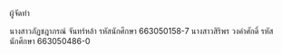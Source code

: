 ผู้จัดทำ

นางสาวภัฏชฎาภรณ์ จันทร์หล้า รหัสนักศึกษา 663050158-7
นางสาวสิริพร วงคำศักดิ์ รหัสนักศึกษา 663050486-0

